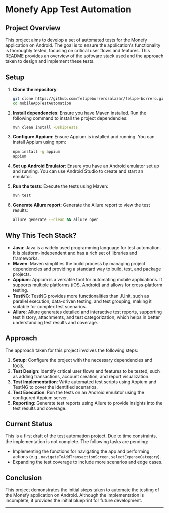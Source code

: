 # Monefy App Test Automation

## Project Overview

This project aims to develop a set of automated tests for the Monefy application on Android. The goal is to ensure the application's functionality is thoroughly tested, focusing on critical user flows and features. This README provides an overview of the software stack used and the approach taken to design and implement these tests.

## Setup

1. **Clone the repository**:
   ```sh
   git clone https://github.com/felipeborrerosalazar/felipe-borrero.git
   cd mobileAppTestAutomation
   ```

2. **Install dependencies**: Ensure you have Maven installed. Run the following command to install the project dependencies:
   ```sh
   mvn clean install -DskipTests
   ```

3. **Configure Appium**: Ensure Appium is installed and running. You can install Appium using npm:
   ```sh
   npm install -g appium
   appium
   ```

4. **Set up Android Emulator**: Ensure you have an Android emulator set up and running. You can use Android Studio to create and start an emulator.

5. **Run the tests**: Execute the tests using Maven:
   ```sh
   mvn test
   ```
6. **Generate Allure report**: Generate the Allure report to view the test results:
   ```sh
   allure generate --clean && allure open
   ```

## Why This Tech Stack?

- **Java**: Java is a widely used programming language for test automation. It is platform-independent and has a rich set of libraries and frameworks.
- **Maven**: Maven simplifies the build process by managing project dependencies and providing a standard way to build, test, and package projects.
- **Appium**: Appium is a versatile tool for automating mobile applications. It supports multiple platforms (iOS, Android) and allows for cross-platform testing.
- **TestNG**: TestNG provides more functionalities than JUnit, such as parallel execution, data-driven testing, and test grouping, making it suitable for complex test scenarios.
- **Allure**: Allure generates detailed and interactive test reports, supporting test history, attachments, and test categorization, which helps in better understanding test results and coverage.

## Approach

The approach taken for this project involves the following steps:

1. **Setup**: Configure the project with the necessary dependencies and tools.
2. **Test Design**: Identify critical user flows and features to be tested, such as adding transactions, account creation, and report visualization.
3. **Test Implementation**: Write automated test scripts using Appium and TestNG to cover the identified scenarios.
4. **Test Execution**: Run the tests on an Android emulator using the configured Appium server.
5. **Reporting**: Generate test reports using Allure to provide insights into the test results and coverage.

## Current Status

This is a first draft of the test automation project. Due to time constraints, the implementation is not complete. The following tasks are pending:

- Implementing the functions for navigating the app and performing actions (e.g., `navigateToAddTransactionScreen`, `selectExpenseCategory`).
- Expanding the test coverage to include more scenarios and edge cases.

## Conclusion

This project demonstrates the initial steps taken to automate the testing of the Monefy application on Android. Although the implementation is incomplete, it provides the initial blueprint for future development.


---